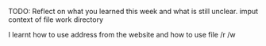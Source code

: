 TODO: Reflect on what you learned this week and what is still unclear.
imput
context of file
work directory 

I learnt how to use address from the website and how to use file /r /w
